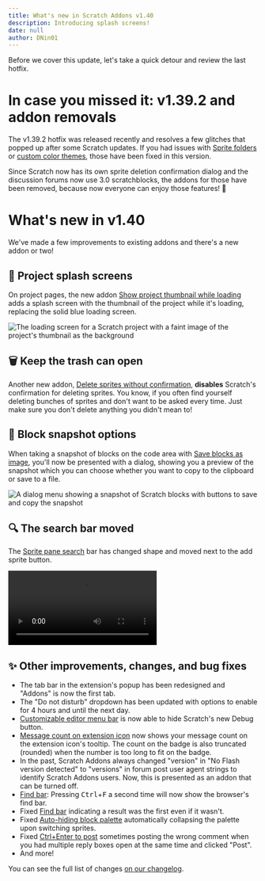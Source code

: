 ```yaml
---
title: What's new in Scratch Addons v1.40
description: Introducing splash screens!
date: null
author: DNin01
---
```


Before we cover this update, let's take a quick detour and review the last hotfix.

# In case you missed it: v1.39.2 and addon removals

The v1.39.2 hotfix was released recently and resolves a few glitches that popped up after some Scratch updates. If you had issues with [Sprite folders](https://scratch.mit.edu/scratch-addons-extension/settings#addon-folders) or [custom color themes](https://scratch.mit.edu/scratch-addons-extension/settings#addon-editor-dark-mode), those have been fixed in this version.

Since Scratch now has its own sprite deletion confirmation dialog and the discussion forums now use 3.0 scratchblocks, the addons for those have been removed, because now everyone can enjoy those features! 👏

# What's new in v1.40

We've made a few improvements to existing addons and there's a new addon or two!

## 🌻 Project splash screens

On project pages, the new addon [Show project thumbnail while loading](https://scratch.mit.edu/scratch-addons-extension/settings#addon-player-thumb) adds a splash screen with the thumbnail of the project while it's loading, replacing the solid blue loading screen.

![The loading screen for a Scratch project with a faint image of the project's thumbnail as the background](/assets/img/blog/v1-40-released/project-splash.png)

## 🗑️ Keep the trash can open

Another new addon, [Delete sprites without confirmation](https://scratch.mit.edu/scratch-addons-extension/settings#addon-no-sprite-confirm), **disables** Scratch's confirmation for deleting sprites. You know, if you often find yourself deleting bunches of sprites and don't want to be asked every time. Just make sure you don't delete anything you didn't mean to!

## 📸 Block snapshot options

When taking a snapshot of blocks on the code area with [Save blocks as image](https://scratch.mit.edu/scratch-addons-extension/settings#addon-blocks2image), you'll now be presented with a dialog, showing you a preview of the snapshot which you can choose whether you want to copy to the clipboard or save to a file.

![A dialog menu showing a snapshot of Scratch blocks with buttons to save and copy the snapshot](/assets/img/blog/v1-40-released/block-image-dialog.png)

## 🔍 The search bar moved

The [Sprite pane search](https://scratch.mit.edu/scratch-addons-extension/settings#addon-search-sprites) bar has changed shape and moved next to the add sprite button.

<video src="/assets/img/blog/v1-40-released/search-bar.mp4" controls type="video/mp4" autoplay loop></video>

## ✨ Other improvements, changes, and bug fixes

- The tab bar in the extension's popup has been redesigned and "Addons" is now the first tab.
- The "Do not disturb" dropdown has been updated with options to enable for 4 hours and until the next day.
- [Customizable editor menu bar](https://scratch.mit.edu/scratch-addons-extension/settings#addon-custom-menu-bar) is now able to hide Scratch's new Debug button.
- [Message count on extension icon](https://scratch.mit.edu/scratch-addons-extension/settings#addon-msg-count-badge) now shows your message count on the extension icon's tooltip. The count on the badge is also truncated (rounded) when the number is too long to fit on the badge.
- In the past, Scratch Addons always changed "version" in "No Flash version detected" to "versions" in forum post user agent strings to identify Scratch Addons users. Now, this is presented as an addon that can be turned off.
- [Find bar](https://scratch.mit.edu/scratch-addons-extension/settings#addon-editor-find-bar): Pressing <kbd>Ctrl</kbd>+<kbd>F</kbd> a second time will now show the browser's find bar.
- Fixed [Find bar](https://scratch.mit.edu/scratch-addons-extension/settings#addon-editor-find-bar) indicating a result was the first even if it wasn't.
- Fixed [Auto-hiding block palette](https://scratch.mit.edu/scratch-addons-extension/settings#addon-hide-flyout) automatically collapsing the palette upon switching sprites.
- Fixed [Ctrl+Enter to post](https://scratch.mit.edu/scratch-addons-extension/settings#addon-ctrl-enter-post) sometimes posting the wrong comment when you had multiple reply boxes open at the same time and clicked "Post".
- And more!

You can see the full list of changes [on our changelog](https://scratchaddons.com/changelog/#v1.40.0).
